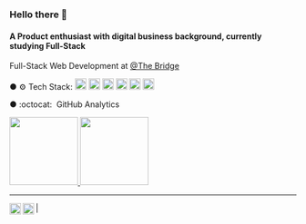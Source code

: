 ### Hello there 👋

#### A Product enthusiast with digital business background, currently studying Full-Stack

Full-Stack Web Development at [@The Bridge](https://www.thebridge.tech/)<br>

● ⚙️ Tech Stack:    <code><img height="20" src="https://skillicons.dev/icons?i=js"></code>
<code><img height="20" src="https://skillicons.dev/icons?i=html"></code>
<code><img height="20" src="https://skillicons.dev/icons?i=css"></code>
<code><img height="20" src="https://skillicons.dev/icons?i=figma"></code>
<code><img height="20" src="https://skillicons.dev/icons?i=webflow"></code>
<code><img height="20" src="https://skillicons.dev/icons?i=wordpress"></code>

● :octocat: &nbsp;GitHub Analytics</summary>
<p align="left">
<a href="https://github.com/emiliolatorre">
  <img height="120em" src="https://github-readme-stats-eight-theta.vercel.app/api?username=emiliolatorre&show_icons=true&theme=algolia&include_all_commits=true&count_private=true"/>
  <img height="120em" src="https://github-readme-stats-eight-theta.vercel.app/api/top-langs/?username=emiliolatorre&layout=compact&langs_count=8&theme=algolia"/>
</a>
</p>

----

<a href="https://linkedin.com/in/emiliolatorre">
  <img align="left" alt="Emilio's LinkedIn" width="20px" src="https://simpleicons.now.sh/linkedin/495f7e" />
</a>
<a href="mailto: emiliolatorreguerra@gmail.com">
  <img align="left" alt="Emilio's Email" width="20px" src="https://simpleicons.now.sh/gmail/495f7e" />
</a>

|

<!--  
### Hello there 👋

#### A Product enthusiast with digital business background, currently studying Full-Stack

Full-Stack Web Development at [The Bridge](https://www.thebridge.tech/);<br>

<details>
<summary>⚙️ Tech Stack</summary>
<br />
<div align="left">
  
[![My Skills](https://skillicons.dev/icons?i=js,html,css,figma,webflow,wordpress,)](https://skillicons.dev)

</div>
</details>

<details>
<summary>:octocat: &nbsp;GitHub Analytics</summary>
<br />
<p align="left">
<a href="https://github.com/emiliolatorre">
  <img height="150em" src="https://github-readme-stats-eight-theta.vercel.app/api?username=emiliolatorre&show_icons=true&theme=algolia&include_all_commits=true&count_private=true"/>
  <img height="150em" src="https://github-readme-stats-eight-theta.vercel.app/api/top-langs/?username=emiliolatorre&layout=compact&langs_count=8&theme=algolia"/>
</a>
</p>
</details>


----

<a href="https://linkedin.com/in/emiliolatorre">
  <img align="left" alt="Emilio's LinkedIn" width="20px" src="https://simpleicons.now.sh/linkedin/495f7e" />
</a>
<a href="mailto: emiliolatorreguerra@gmail.com">
  <img align="left" alt="Emilio's Email" width="20px" src="https://simpleicons.now.sh/gmail/495f7e" />
</a>

| 
&nbsp;&nbsp;&nbsp; Product Portfolio : [https://moer.tel](https://moer.tel) &nbsp;&nbsp;&nbsp;
[![My Skills](https://skillicons.dev/icons?i=js,html,css,figma,webflow,wordpress,)](https://skillicons.dev)
### :octocat: &nbsp;GitHub Analytics
-->
